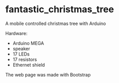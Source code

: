 # fantastic_christmas_tree
A mobile controlled christmas tree with Arduino

Hardware:
- Arduino MEGA
- speaker
- 17 LEDs
- 17 resistors
- Ethernet shield

The web page was made with Bootstrap

